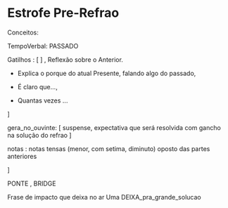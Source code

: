 # Estrofe Pre-Refrao

Conceitos: 

TempoVerbal: PASSADO 

Gatilhos : [    ]
, Reflexão sobre o Anterior.
- Explica o porque do atual Presente, falando algo do passado,

- É claro que...,
- Quantas vezes ...



]


gera_no_ouvinte: [ suspense, expectativa que será resolvida com gancho na solução do refrao  ]

notas : notas tensas (menor, com setima, diminuto) oposto das partes anteriores


]

PONTE , BRIDGE

Frase de impacto que deixa no ar Uma DEIXA_pra_grande_solucao


